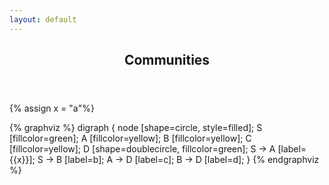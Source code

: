 ```yaml
---
layout: default
---
```


<article id="main"><header class="major container" markdown="1">

# Communities

</header><section class="wrapper card style4 container"><div class="content"><section markdown="1">

{% assign x = "a"%}

{% graphviz %}
digraph {
  node [shape=circle, style=filled];
  S [fillcolor=green];
  A [fillcolor=yellow];
  B [fillcolor=yellow];
  C [fillcolor=yellow];
  D [shape=doublecircle, fillcolor=green];
  S -> A [label={{x}}];
  S -> B [label=b];
  A -> D [label=c];
  B -> D [label=d];
}
{% endgraphviz %}

</section></div></section></article>